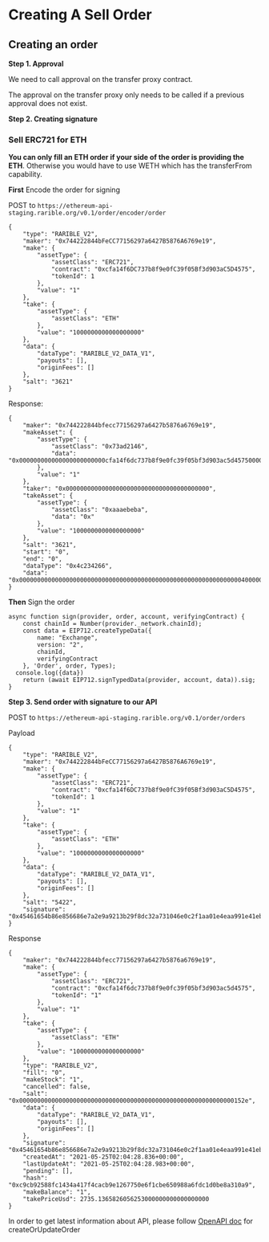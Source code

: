 # Creating A Sell Order

## Creating an order

**Step 1. Approval**

We need to call approval on the transfer proxy contract.

The approval on the transfer proxy only needs to be called if a previous approval does not exist.

**Step 2. Creating signature**

### Sell ERC721 for ETH

**You can only fill an ETH order if your side of the order is providing the ETH**. Otherwise you would have to use WETH which has the transferFrom capability.

**First** Encode the order for signing

POST to `https://ethereum-api-staging.rarible.org/v0.1/order/encoder/order`

```
{
    "type": "RARIBLE_V2",
    "maker": "0x744222844bFeCC77156297a6427B5876A6769e19",
    "make": {
        "assetType": {
            "assetClass": "ERC721",
            "contract": "0xcfa14f6DC737b8f9e0fC39f05Bf3d903aC5D4575",
            "tokenId": 1
        },
        "value": "1"
    },
    "take": {
        "assetType": {
            "assetClass": "ETH"
        },
        "value": "1000000000000000000"
    },
    "data": {
        "dataType": "RARIBLE_V2_DATA_V1",
        "payouts": [],
        "originFees": []
    },
    "salt": "3621"
}
```

Response:

```
{
    "maker": "0x744222844bfecc77156297a6427b5876a6769e19",
    "makeAsset": {
        "assetType": {
            "assetClass": "0x73ad2146",
            "data": "0x000000000000000000000000cfa14f6dc737b8f9e0fc39f05bf3d903ac5d45750000000000000000000000000000000000000000000000000000000000000001"
        },
        "value": "1"
    },
    "taker": "0x0000000000000000000000000000000000000000",
    "takeAsset": {
        "assetType": {
            "assetClass": "0xaaaebeba",
            "data": "0x"
        },
        "value": "1000000000000000000"
    },
    "salt": "3621",
    "start": "0",
    "end": "0",
    "dataType": "0x4c234266",
    "data": "0x0000000000000000000000000000000000000000000000000000000000000040000000000000000000000000000000000000000000000000000000000000006000000000000000000000000000000000000000000000000000000000000000000000000000000000000000000000000000000000000000000000000000000000"
}
```

**Then** Sign the order

```
async function sign(provider, order, account, verifyingContract) {
    const chainId = Number(provider._network.chainId);
    const data = EIP712.createTypeData({
        name: "Exchange",
        version: "2",
        chainId,
        verifyingContract
    }, 'Order', order, Types);
  console.log({data})
    return (await EIP712.signTypedData(provider, account, data)).sig;
}
```

**Step 3. Send order with signature to our API**

POST to `https://ethereum-api-staging.rarible.org/v0.1/order/orders`

Payload

```
{
    "type": "RARIBLE_V2",
    "maker": "0x744222844bFeCC77156297a6427B5876A6769e19",
    "make": {
        "assetType": {
            "assetClass": "ERC721",
            "contract": "0xcfa14f6DC737b8f9e0fC39f05Bf3d903aC5D4575",
            "tokenId": 1
        },
        "value": "1"
    },
    "take": {
        "assetType": {
            "assetClass": "ETH"
        },
        "value": "1000000000000000000"
    },
    "data": {
        "dataType": "RARIBLE_V2_DATA_V1",
        "payouts": [],
        "originFees": []
    },
    "salt": "5422",
    "signature": "0x45461654b86e856686e7a2e9a9213b29f8dc32a731046e0c2f1aa01e4eaa991e41ebc67535fac14c333ad5b0d0d821ef518edc9ed08ad7efc0af572620c045ce1c"
}
```

Response

```
{
    "maker": "0x744222844bfecc77156297a6427b5876a6769e19",
    "make": {
        "assetType": {
            "assetClass": "ERC721",
            "contract": "0xcfa14f6dc737b8f9e0fc39f05bf3d903ac5d4575",
            "tokenId": "1"
        },
        "value": "1"
    },
    "take": {
        "assetType": {
            "assetClass": "ETH"
        },
        "value": "1000000000000000000"
    },
    "type": "RARIBLE_V2",
    "fill": "0",
    "makeStock": "1",
    "cancelled": false,
    "salt": "0x000000000000000000000000000000000000000000000000000000000000152e",
    "data": {
        "dataType": "RARIBLE_V2_DATA_V1",
        "payouts": [],
        "originFees": []
    },
    "signature": "0x45461654b86e856686e7a2e9a9213b29f8dc32a731046e0c2f1aa01e4eaa991e41ebc67535fac14c333ad5b0d0d821ef518edc9ed08ad7efc0af572620c045ce1c",
    "createdAt": "2021-05-25T02:04:28.836+00:00",
    "lastUpdateAt": "2021-05-25T02:04:28.983+00:00",
    "pending": [],
    "hash": "0xc9cb92588fc1434a417f4cacb9e1267750e6f1cbe650988a6fdc1d0be8a310a9",
    "makeBalance": "1",
    "takePriceUsd": 2735.1365826056253000000000000000000
}
```


In order to get latest information about API, please follow [OpenAPI doc](https://api-reference.rarible.com/#operation/createOrUpdateOrder) for createOrUpdateOrder

